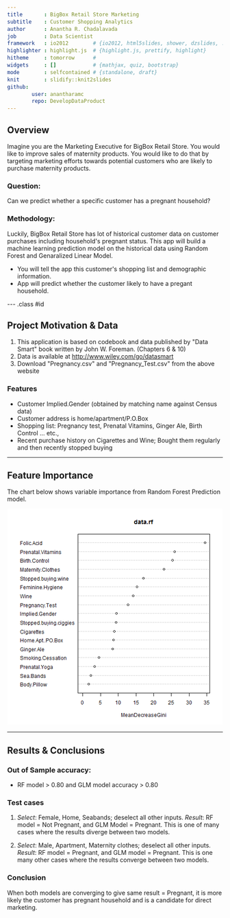 ```yaml
---
title       : BigBox Retail Store Marketing
subtitle    : Customer Shopping Analytics
author      : Anantha R. Chadalavada
job         : Data Scientist
framework   : io2012        # {io2012, html5slides, shower, dzslides, ...}
highlighter : highlight.js  # {highlight.js, prettify, highlight}
hitheme     : tomorrow      # 
widgets     : []            # {mathjax, quiz, bootstrap}
mode        : selfcontained # {standalone, draft}
knit        : slidify::knit2slides
github:
        user: anantharamc
        repo: DevelopDataProduct
---
```


## Overview

Imagine you are the Marketing Executive for BigBox Retail Store. You would like to improve sales of maternity products. You would like to do that by targeting marketing efforts towards potential customers who are likely to purchase maternity products.

### Question:

Can we predict whether a specific customer has a pregnant household?

### Methodology:

Luckily, BigBox Retail Store has lot of historical customer data on customer purchases including household's pregnant status. This app will build a machine learning prediction model on the historical data using Random Forest and Genaralized Linear Model.

* You will tell the app this customer's shopping list and demographic information.
* App will predict whether the customer likely to have a pregant household.


--- .class #id 

## Project Motivation & Data

1. This application is based on codebook and data published by "Data Smart" book written by John W. Foreman. (Chapters 6 & 10)
2. Data is available at http://www.wiley.com/go/datasmart
3. Download "Pregnancy.csv" and "Pregnancy_Test.csv" from the above website 

### Features

* Customer Implied.Gender (obtained by matching name against Census data)
* Customer address is home/apartment/P.O.Box
* Shopping list: Pregnancy test, Prenatal Vitamins, Ginger Ale, Birth Control ... etc.,
* Recent purchase history on Cigarettes and Wine; Bought them regularly and then recently stopped buying

---

## Feature Importance

The chart below shows variable importance from Random Forest Prediction model.

![plot of chunk unnamed-chunk-1](assets/fig/unnamed-chunk-1-1.png) 


---

## Results & Conclusions

### Out of Sample accuracy:

* RF model > 0.80 and GLM model accuracy > 0.80

### Test cases

1. *Select*: Female, Home, Seabands; deselect all other inputs. *Result*: RF model = Not Pregnant, and GLM Model = Pregnant. This is one of many cases where the results diverge between two models.

2. *Select*: Male, Apartment, Maternity clothes; deselect all other inputs. *Result*: RF model = Pregnant, and GLM model = Pregnant. This is one many other cases where the results converge between two models.

### Conclusion

When both models are converging to give same result = Pregnant, it is more likely the customer has pregnant household and is a candidate for direct marketing.
